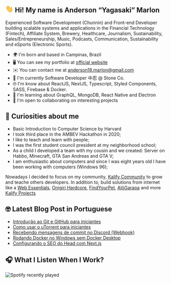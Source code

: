 <!-- <img src="https://user-images.githubusercontent.com/23272064/214746886-f454923b-d2c4-4609-9251-cb7c82d8bee7.png"/> -->

<img src="https://github.com/tairosonloa/tairosonloa/blob/main/assets/wave.gif?raw=true" width="25px"/> Hi! My name is Anderson “Yagasaki” Marlon
----------------------------

Experienced Software Development (Chunnin) and Front-end Developer building scalable systems and applications in the Financial Technology (Fintech), Affiliate System, Brewery, Healthcare, Journalism, Sustainability, Sales/Entrepreneurship, Music, Podcasts, Communication, Sustainability and eSports (Electronic Sports).

- 🌍  I'm born and based in Campinas, Brazil
- 🖥️  You can see my portfolio at [official website](http://yagasaki.vercel.app/about)
- ✉️  You can contact me at [anderson18.marlon@gmail.com](mailto:anderson18.marlon@gmail.com)
- 🚀  I'm currently Software Developer 中忍 @ Stone Co.
- 🤓  I'm know about ReactJS, NextJS, Typescript, Styled Components, SASS, Firebase & Docker.
- 🧠  I'm learning about GraphQL, MongoDB, React Native and Electron
- 🤝  I'm open to collaborating on interesting projects

🚀 Curiosities about me
----------------------------

- Basic Introduction to Computer Science by Harvard
- I took third place in the AMBEV Hackathon in 2020;
- I like to teach and learn with people;
- I was the first student council president at my neighborhood school;
- As a child I developed a team with my cousin and we created: Server on Habbo, Minecraft, GTA San Andreas and GTA V;
- I am enthusiastic about computers and since I was eight years old I have been working with computers (Windows 96);

Nowadays I decided to focus on my community, [Kalify Community](https://discord.gg/jhSepmE7nN) to grow and teache others developers. In addition to, build solutions from internet like a [Web Essentials](https://webessentials.vercel.app), [Onigiri Hardcore](https://onigirihardcore.vercel.app), [FindYourPet](https://findyourpet.vercel.app), [AlôGarapa](https://alogarapa.vercel.app/) and more [Kalify Projects](https://kalify.vercel.app/projetos)

🤓 Latest Blog Post in Portuguese
----------------------------
- [Introdução ao Git e GitHub para iniciantes](https://yagasaki.dev/blog/introdu%C3%A7%C3%A3o-ao-git-e-git-hub-para-iniciantes)
- [Como usar o uTorrent para iniciantes](https://yagasaki.dev/blog/como-usar-o-utorrent-para-iniciantes)
- [Recebendo mensagens de commit no Discord (Webhook)](https://yagasaki.dev/blog/recebendo-mensagens-de-commit-no-discord-webhook)
- [Rodando Docker no Windows sem Docker Desktop](https://yagasaki.dev/blog/rodando-docker-no-windows-sem-docker-desktop)
- [Configurando o SEO do Head com Next.js](https://yagasaki.dev/blog/configurando-o-seo-do-head-com-nextjs)

 🎧 What I Listen When I Work?
 ----------------------------
 ![Spotify recently played](https://spotify-recently-played-readme.vercel.app/api?user=12143229276&width=600)
